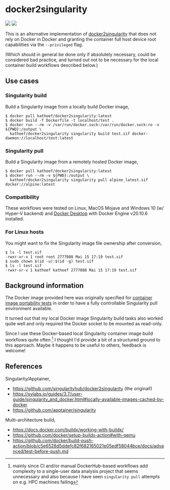 # docker2singularity

[![](https://github.com/kathoef/docker2singularity/actions/workflows/test-dockerhub-image.yml/badge.svg?branch=main)](https://github.com/kathoef/docker2singularity/blob/main/.github/workflows/test-dockerhub-image.yml)
[![](https://shields.io/docker/image-size/kathoef/docker2singularity/latest)](https://hub.docker.com/r/kathoef/docker2singularity)

This is an alternative implementation of [docker2singularity](https://github.com/singularityhub/docker2singularity) that does not rely on Docker in Docker and granting the container full host device root capabilities via the `--privileged` flag.

(Which should in general be done only if absolutely necessary, could be considered bad practice, and turned out not to be necessary for the local container build workflows described below.)

## Use cases

### Singularity build

Build a Singularity image from a locally build Docker image,

```
$ docker pull kathoef/docker2singularity:latest
$ docker build -f Dockerfile -t localhost/test .
$ docker run --rm -v /var/run/docker.sock:/var/run/docker.sock:ro -v ${PWD}:/output \
  kathoef/docker2singularity singularity build test.sif docker-daemon://localhost/test:latest
```

### Singularity pull

Build a Singularity image from a remotely hosted Docker image,

```
$ docker pull kathoef/docker2singularity:latest
$ docker run --rm -v ${PWD}:/output \
  kathoef/docker2singularity singularity pull alpine_latest.sif docker://alpine:latest
```

### Compatibility

These workflows were tested on Linux, MacOS Mojave and Windows 10 (w/ Hyper-V backend) and [Docker Desktop](https://www.docker.com/products/docker-desktop) with Docker Engine v20.10.6 installed.

### For Linux hosts

You might want to fix the Singularity image file ownership after conversion,

```
$ ls -l test.sif
-rwxr-xr-x 1 root root 2777088 Mai 15 17:19 test.sif
$ sudo chown $(id -u):$(id -g) test.sif
$ ls -l test.sif
-rwxr-xr-x 1 kathoef kathoef 2777088 Mai 15 17:19 test.sif
```

## Background information

The Docker image provided here was originally specified for [container image portability tests](https://github.com/ExaESM-WP4/Batch-scheduler-Singularity-bindings/blob/e4be0220f8938b9cc3275267bc44be44e925b3ea/test_image_compatibility/) in order to have a fully controllable Singularity pull environment available.

It turned out that my local Docker image Singularity build tasks also worked quite well and only required the Docker socket to be mounted as read-only.

Since I use these Docker-based local Singularity container image build workflows quite often [^1] I thought I'd provide a bit of a structured ground to this approach.
Maybe it happens to be useful to others, feedback is welcome!

[^1]: mainly since CI and/or manual DockerHub-based workflows add complexity to a single-user data analysis project that seems unnecessary and also because I have seen `singularity pull` attempts on e.g. HPC machines failing

## References

Singularity/Apptainer,
* https://github.com/singularityhub/docker2singularity (the original!)
* https://sylabs.io/guides/3.7/user-guide/singularity_and_docker.html#locally-available-images-cached-by-docker
* https://github.com/apptainer/singularity

Multi-architecture build,
* https://docs.docker.com/buildx/working-with-buildx/
* https://github.com/docker/setup-buildx-action#with-qemu
* https://github.com/docker/build-push-action/blob/c5e6528d5ddefc82f682165021e05edf58044bce/docs/advanced/test-before-push.md
